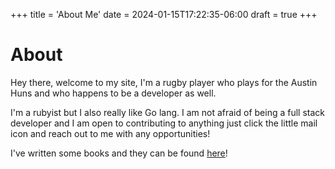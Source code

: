 +++
title = 'About Me'
date = 2024-01-15T17:22:35-06:00
draft = true
+++

# About

Hey there, welcome to my site, I'm a rugby player who plays for the Austin Huns and who happens to be a developer as well.

I'm a rubyist but I also really like Go lang. I am not afraid of being a full stack developer and I am open to contributing to anything just click the little mail icon and reach out to me with any opportunities!

I've written some books and they can be found [here](https://amzn.eu/d/fLcNCvm)!
